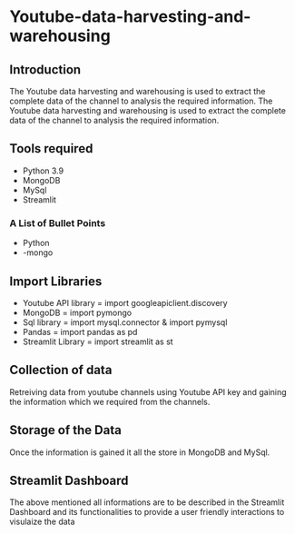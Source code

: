 
# Youtube-data-harvesting-and-warehousing

## Introduction
 The Youtube data harvesting and warehousing is used to extract the complete data of the channel to analysis the required information.
    The Youtube data harvesting and warehousing is used to extract the complete data of the channel to analysis the required information.

## Tools required
 - Python 3.9
 - MongoDB
 - MySql
 - Streamlit

### A List of Bullet Points
- Python
- -mongo
## Import Libraries
 - Youtube API library = import googleapiclient.discovery
 - MongoDB = import pymongo
 - Sql library = import mysql.connector & import pymysql
 - Pandas = import pandas as pd
 - Streamlit Library = import streamlit as st

## Collection of data
   Retreiving data from youtube channels using Youtube API key and gaining the information which we required from the channels.

## Storage of the Data
   Once the information is gained it all the store in MongoDB and MySql.

## Streamlit Dashboard
   The above mentioned all informations are to be described in the Streamlit Dashboard and its functionalities to provide a user friendly interactions to visulaize the data 

